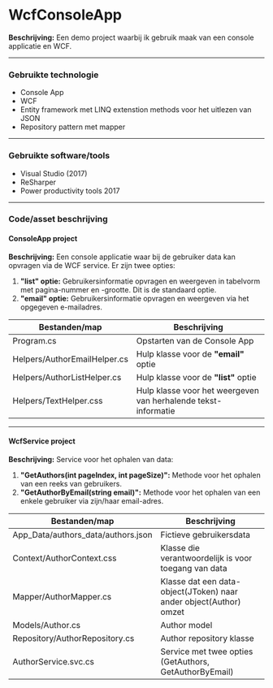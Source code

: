 # WcfConsoleApp

**Beschrijving:** Een demo project waarbij ik gebruik maak van een console applicatie en WCF.
- - - -
### Gebruikte technologie ###

* Console App
* WCF
* Entity framework met LINQ extenstion methods voor het uitlezen van JSON
* Repository pattern met mapper

- - - -
### Gebruikte software/tools ###
* Visual Studio (2017)
* ReSharper 
* Power productivity tools 2017
- - - -
### Code/asset beschrijving ###

#### ConsoleApp project ####
**Beschrijving:** Een console applicatie waar bij de gebruiker data kan opvragen via de WCF service. Er zijn twee opties:
1. **"list" optie:** Gebruikersinformatie opvragen en weergeven in tabelvorm met pagina-nummer en -grootte. Dit is de standaard optie.
2. **"email" optie:** Gebruikersinformatie opvragen en weergeven via het opgegeven e-mailadres.

Bestanden/map  | Beschrijving
------------- | -------------
Program.cs  | Opstarten van de Console App
Helpers/AuthorEmailHelper.cs  | Hulp klasse voor de **"email"** optie
Helpers/AuthorListHelper.cs  | Hulp klasse voor de **"list"** optie
Helpers/TextHelper.css  | Hulp klasse voor het weergeven van herhalende tekst-informatie
- - - -

#### WcfService project ####
**Beschrijving:** Service voor het ophalen van data: 
1. **"GetAuthors(int pageIndex, int pageSize)":** Methode voor het ophalen van een reeks van gebruikers.
2. **"GetAuthorByEmail(string email)":** Methode voor het ophalen van een enkele gebruiker via zijn/haar email-adres.

Bestanden/map  | Beschrijving
------------- | -------------
App_Data/authors_data/authors.json  | Fictieve gebruikersdata
Context/AuthorContext.css  | Klasse die verantwoordelijk is voor toegang van data
Mapper/AuthorMapper.cs | Klasse dat een data-object(JToken) naar ander object(Author) omzet
Models/Author.cs | Author model
Repository/AuthorRepository.cs | Author repository klasse
AuthorService.svc.cs | Service met twee opties (GetAuthors, GetAuthorByEmail)